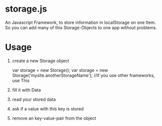 storage.js
==========

An Javascript Framework, to store information in localStorage on one Item. So you can add many of this Storage-Objects to one app without problems.

Usage
==========

1. create a new Storage object


	var storage = new Storage();
	var storage = new Storage('mysite.anotherStorageName'); //if you use other frameworks, use This


2. fill it with Data
3. read your stored data
4. ask if a value with this key is stored
5. remove an key-value-pair from the object
